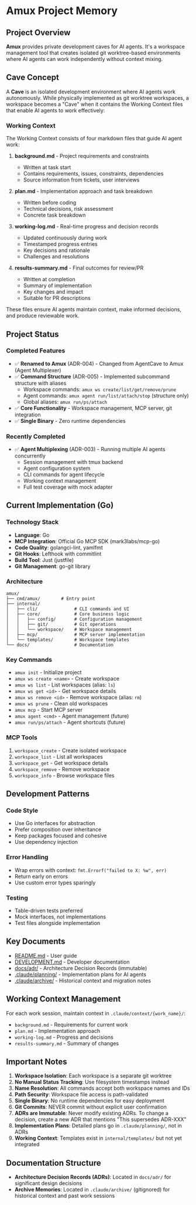 # Amux Project Memory

## Project Overview

**Amux** provides private development caves for AI agents. It's a workspace management tool that creates isolated
git worktree-based environments where AI agents can work independently without context mixing.

## Cave Concept

A **Cave** is an isolated development environment where AI agents work autonomously. While physically implemented as
git worktree workspaces, a workspace becomes a "Cave" when it contains the Working Context files that enable AI agents
to work effectively:

### Working Context

The Working Context consists of four markdown files that guide AI agent work:

1. **background.md** - Project requirements and constraints
   - Written at task start
   - Contains requirements, issues, constraints, dependencies
   - Source information from tickets, user interviews

2. **plan.md** - Implementation approach and task breakdown
   - Written before coding
   - Technical decisions, risk assessment
   - Concrete task breakdown

3. **working-log.md** - Real-time progress and decision records
   - Updated continuously during work
   - Timestamped progress entries
   - Key decisions and rationale
   - Challenges and resolutions

4. **results-summary.md** - Final outcomes for review/PR
   - Written at completion
   - Summary of implementation
   - Key changes and impact
   - Suitable for PR descriptions

These files ensure AI agents maintain context, make informed decisions, and produce reviewable work.

## Project Status

### Completed Features

- ✅ **Renamed to Amux** (ADR-004) - Changed from AgentCave to Amux (Agent Multiplexer)
- ✅ **Command Structure** (ADR-005) - Implemented subcommand structure with aliases
  - Workspace commands: `amux ws create/list/get/remove/prune`
  - Agent commands: `amux agent run/list/attach/stop` (structure only)
  - Global aliases: `amux run/ps/attach`
- ✅ **Core Functionality** - Workspace management, MCP server, git integration
- ✅ **Single Binary** - Zero runtime dependencies

### Recently Completed

- ✅ **Agent Multiplexing** (ADR-003) - Running multiple AI agents concurrently
  - Session management with tmux backend
  - Agent configuration system
  - CLI commands for agent lifecycle
  - Working context management
  - Full test coverage with mock adapter

## Current Implementation (Go)

### Technology Stack

- **Language**: Go
- **MCP Integration**: Official Go MCP SDK (mark3labs/mcp-go)
- **Code Quality**: golangci-lint, yamlfmt
- **Git Hooks**: Lefthook with commitlint
- **Build Tool**: Just (justfile)
- **Git Management**: go-git library

### Architecture

```text
amux/
├── cmd/amux/        # Entry point
├── internal/
│   ├── cli/              # CLI commands and UI
│   ├── core/             # Core business logic
│   │   ├── config/       # Configuration management
│   │   ├── git/          # Git operations
│   │   └── workspace/    # Workspace management
│   ├── mcp/              # MCP server implementation
│   └── templates/        # Workspace templates
└── docs/                 # Documentation
```

### Key Commands

- `amux init` - Initialize project
- `amux ws create <name>` - Create workspace
- `amux ws list` - List workspaces (alias: `ls`)
- `amux ws get <id>` - Get workspace details
- `amux ws remove <id>` - Remove workspace (alias: `rm`)
- `amux ws prune` - Clean old workspaces
- `amux mcp` - Start MCP server
- `amux agent <cmd>` - Agent management (future)
- `amux run/ps/attach` - Agent shortcuts (future)

### MCP Tools

1. `workspace_create` - Create isolated workspace
2. `workspace_list` - List all workspaces
3. `workspace_get` - Get workspace details
4. `workspace_remove` - Remove workspace
5. `workspace_info` - Browse workspace files

## Development Patterns

### Code Style

- Use Go interfaces for abstraction
- Prefer composition over inheritance
- Keep packages focused and cohesive
- Use dependency injection

### Error Handling

- Wrap errors with context: `fmt.Errorf("failed to X: %w", err)`
- Return early on errors
- Use custom error types sparingly

### Testing

- Table-driven tests preferred
- Mock interfaces, not implementations
- Test files alongside implementation

## Key Documents

- [README.md](README.md) - User guide
- [DEVELOPMENT.md](DEVELOPMENT.md) - Developer documentation
- [docs/adr/](docs/adr/) - Architecture Decision Records (immutable)
- [.claude/planning/](.claude/planning/) - Implementation plans for AI agents
- [.claude/archive/](.claude/archive/) - Historical context and migration notes

## Working Context Management

For each work session, maintain context in `.claude/context/{work_name}/`:

- `background.md` - Requirements for current work
- `plan.md` - Implementation approach
- `working-log.md` - Progress and decisions
- `results-summary.md` - Summary of changes

## Important Notes

1. **Workspace Isolation**: Each workspace is a separate git worktree
2. **No Manual Status Tracking**: Use filesystem timestamps instead
3. **Name Resolution**: All commands accept both workspace names and IDs
4. **Path Security**: Workspace file access is path-validated
5. **Single Binary**: No runtime dependencies for easy deployment
6. **Git Commits**: NEVER commit without explicit user confirmation
7. **ADRs are Immutable**: Never modify existing ADRs. To change a decision, create a new ADR that mentions
   "This supersedes ADR-XXX"
8. **Implementation Plans**: Detailed plans go in `.claude/planning/`, not in ADRs
9. **Working Context**: Templates exist in `internal/templates/` but not yet integrated

## Documentation Structure

- **Architecture Decision Records (ADRs)**: Located in `docs/adr/` for significant design decisions
- **Archive Memories**: Located in `.claude/archive/` (gitignored) for historical context and past work sessions
